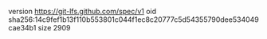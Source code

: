 version https://git-lfs.github.com/spec/v1
oid sha256:14c9fef1b13f110b553801c044f1ec8c20777c5d54355790dee534049cae34b1
size 2909
